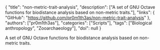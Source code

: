 {
  "title": "non-metric-trait-analysis",
  "description": ["A set of GNU Octave functions for biodistance analysis based on non-metric traits."],
  "links": {
    "GitHub": "https://github.com/pr0m1th3as/non-metric-trait-analysis"
  },
  "authors": ["pr0m1th3as"],
  "categories": ["Scripts"],
  "tags": ["Biological anthropology", "Zooarchaeology"],
  "doi": null
}

<!-- Generated by csv2md.R – do not edit by hand -->

A set of GNU Octave functions for biodistance analysis based on non-metric traits.